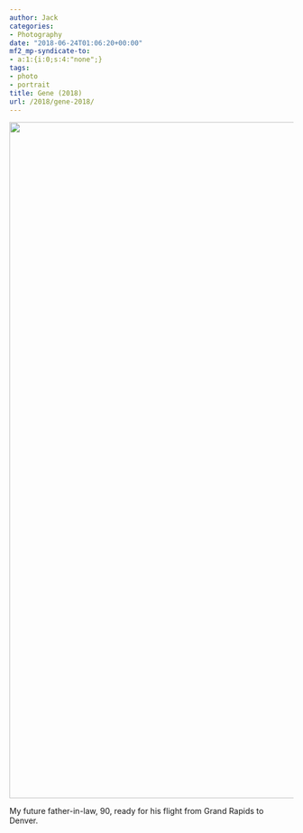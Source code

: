 ```yaml
---
author: Jack
categories:
- Photography
date: "2018-06-24T01:06:20+00:00"
mf2_mp-syndicate-to:
- a:1:{i:0;s:4:"none";}
tags:
- photo
- portrait
title: Gene (2018)
url: /2018/gene-2018/
---
```

<img class="alignnone size-full wp-image-1381" src="/img/2018/06/2018-06-22_GeneA-Edit.jpg" alt="" width="960" height="1200" srcset="/img/2018/06/2018-06-22_GeneA-Edit.jpg 960w, /img/2018/06/2018-06-22_GeneA-Edit-240x300.jpg 240w, /img/2018/06/2018-06-22_GeneA-Edit-768x960.jpg 768w, /img/2018/06/2018-06-22_GeneA-Edit-819x1024.jpg 819w, /img/2018/06/2018-06-22_GeneA-Edit-560x700.jpg 560w" sizes="(max-width: 960px) 100vw, 960px" />

My future father-in-law, 90, ready for his flight from Grand Rapids to Denver.